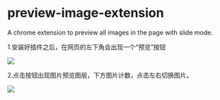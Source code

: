 # preview-image-extension
A chrome extension to preview all images in the page with slide mode.

1.安装好插件之后，在网页的左下角会出现一个“预览”按钮

![](http://ww1.sinaimg.cn/large/006HJ39wgy1ffct6g8nnaj311e0higp3.jpg)

2.点击按钮出现图片预览图层，下方图片计数，点击左右切换图片。

![](http://ww4.sinaimg.cn/large/006HJ39wgy1ffct6g72yoj311b0hd0vo.jpg)
